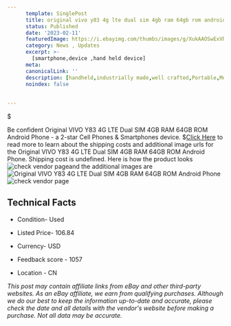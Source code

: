 ```yaml
---
      template: SinglePost
      title: original vivo y83 4g lte dual sim 4gb ram 64gb rom android phone
      status: Published
      date: '2023-02-11'
      featuredImage: https://i.ebayimg.com/thumbs/images/g/XukAAOSwExVhtF8S/s-l225.jpg
      category: News , Updates
      excerpt: >-
        [smartphone,device ,hand held device]
      meta:
      canonicalLink: ''
      description: [handheld,industrially made,well crafted,Portable,Mobile,Compact,Convenient,Lightweight,Maneuverable,Man-portable,Miniature,Carriable,Hand-held,Light,Holdable,Transportable,Mobile device,Pocket-sized,On-the-go,Wireless,Cordless,Compact size,Convenient size, smartphone,device ,hand held device]
      noindex: false
      
        
---
```

$

Be confident Original VIVO Y83 4G LTE Dual SIM 4GB RAM 64GB ROM Android Phone - a 2-star Cell Phones & Smartphones device.
$[Click Here](https://www.ebay.com/itm/144414745181?hash=item219fca225d%3Ag%3AXukAAOSwExVhtF8S&mkevt=1&mkcid=1&mkrid=711-53200-19255-0&campid=%253CePNCampaignId%253E&customid=%253CreferenceId%253E&toolid=10049) to read more to learn about the shipping costs and additional image urls for the Original VIVO Y83 4G LTE Dual SIM 4GB RAM 64GB ROM Android Phone. Shipping cost is undefined. Here is how the product looks ![check vendor page](https://i.ebayimg.com/thumbs/images/g/XukAAOSwExVhtF8S/s-l225.jpg)and the additional images are![Original VIVO Y83 4G LTE Dual SIM 4GB RAM 64GB ROM Android Phone](https://i.ebayimg.com/images/g/XukAAOSwExVhtF8S/s-l960.jpg)![check vendor page](https://origin-galleryplus.ebayimg.com/ws/web/144414745181_2_0_1/225x225.jpg,https://origin-galleryplus.ebayimg.com/ws/web/144414745181_3_0_1/225x225.jpg,https://origin-galleryplus.ebayimg.com/ws/web/144414745181_4_0_1/225x225.jpg)



 ## Technical Facts 



     
      

 - Condition- Used 


      

 - Listed Price- 106.84 


      

 - Currency- USD 


      

 - Feedback score - 1057 


      

 - Location - CN 


      
      

 *_This post may contain affiliate links from eBay and other third-party websites. As an eBay affiliate, we earn from qualifying purchases. Although we do our best to keep the information up-to-date and accurate, please check the date and all details with the vendor's website before making a purchase. Not all data may be accurate._*







